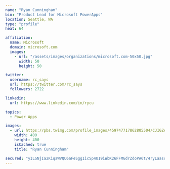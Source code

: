 ```yaml
---
name: "Ryan Cunningham"
bio: "Product Lead for Microsoft PowerApps"
location: Seattle, WA
type: "profile"
heat: 64

affiliation:
  name: Microsoft
  domain: microsoft.com
  images:
    - url: "/assets/images/organizations/microsoft.com-50x50.jpg"
      width: 50
      height: 50

twitter:
  username: rc_says
  url: https://twitter.com/rc_says
  followers: 2722

linkedin:
  url: https://www.linkedin.com/in/rycu

topics:
  - Power Apps

images:
  - url: https://pbs.twimg.com/profile_images/459747717862805504/CJIGZejd_400x400.png
    width: 400
    height: 400
    isCached: true
    title: "Ryan Cunningham"

secured: "yILGNjIa2KiqaWVQU6aFeSggIicSp4U19iWbK26FFMGdrZdoPA6t/4ryLaasozjMCG/IB7WiEuE2TQ5W2H+gOtMjHrU1//Js0s7Ap75mVrKm7vqyZUwZY3pXzUkfcoZXibFl/EGmQ+h0asizRIUhbfPJNalDUnDKDw6kqprat9awSkQaePUBjRHkGU0Cc4ib/gPMN3T2Wx34/CjgVtY4Ti9KiN+Ua3hJjNc4OqwiqaOcndK4a4UTnufy9TwrerIEe7l8PhtjvS2G6MMnwSQesWOw0RTsabjoL4XonfsUqgO6avERi0AfLYh7YqSUqbzYX5wtjv+yoiBNbCTm6LmjHmaIm41WtxbeWDvBeS+EsggHU4Ty7v90REOO92M/YVBCjMByIP5chA9U7sTI+OzPPib3ZLVx4tkgASTnnV4DWmw=;p2YRrctNJ1DQK8Iufg3FAQ=="
---
```


